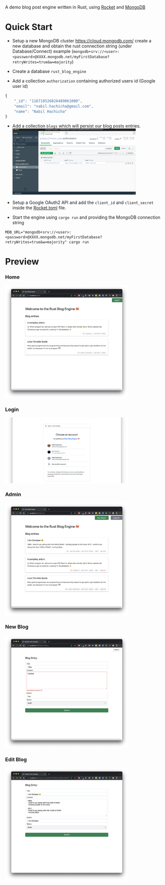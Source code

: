 A demo blog post engine written in Rust, using [Rocket](https://rocket.rs/) and [MongoDB](mongodb.com)

# Quick Start

- Setup a new MongoDB cluster https://cloud.mongodb.com/ create a new database and obtain the rust connection string (under Database/Connect)
  example (`mongodb+srv://<user>:<password>@XXXX.mongodb.net/myFirstDatabase?retryWrites=true&w=majority`)

- Create a database `rust_blog_engine`

- Add a collection `authorization` containing authorized users id (Google user id)
```Javascript
{
    "_id": "116710526826489061000",
    "email": "nabil.hachicha@gmail.com",
    "name": "Nabil Hachicha"
}
```

- Add a collection `blogs` which will persist our blog posts entries.
  <img src="./images/MongoDB_Collections.png" width="400">


- Setup a Google OAuth2 API and add the `client_id` and `client_secret` inside the [Rocket.toml](/Rocket.toml) file.

- Start the engine using `cargo run` and providing the MongoDB connection string
```Shell
MDB_URL="mongodb+srv://<user>:<password>@XXXX.mongodb.net/myFirstDatabase?retryWrites=true&w=majority" cargo run 
```

# Preview

### Home
<img src="./images/Home.png" width="400">

### Login
<img src="./images/OAuth_login.png" width="400">

### Admin
<img src="./images/Admin_home.png" width="400">

### New Blog
<img src="./images/New_Blog_Validation.png" width="400">

### Edit Blog
<img src="./images/Edit_Blog.png" width="400">